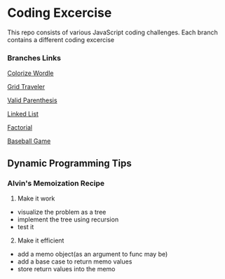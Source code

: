# Coding Excercise

This repo consists of various JavaScript coding challenges. Each branch contains a different coding excercise

### Branches Links

[Colorize Wordle](https://github.com/shoaib9121/dynamic-programming/tree/colorize-wordle)

[Grid Traveler](https://github.com/shoaib9121/dynamic-programming/tree/grid-traveler)

[Valid Parenthesis](https://github.com/shoaib9121/dynamic-programming/tree/valid-parenthesis)

[Linked List](https://github.com/shoaib9121/dynamic-programming/tree/linked-list)

[Factorial](https://github.com/shoaib9121/dynamic-programming/tree/factorial)

[Baseball Game](https://github.com/shoaib9121/dynamic-programming/tree/baseball-game)

## Dynamic Programming Tips

### Alvin's Memoization Recipe

1. Make it work

- visualize the problem as a tree
- implement the tree using recursion
- test it

2. Make it efficient

- add a memo object(as an argument to func may be)
- add a base case to return memo values
- store return values into the memo
